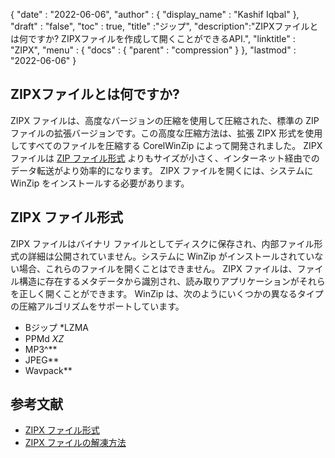 {
  "date" : "2022-06-06",
  "author" : {
    "display_name" : "Kashif Iqbal"
},
  "draft" : "false",
  "toc" : true,
  "title" :"ジップ",
  "description":"ZIPXファイルとは何ですか? ZIPXファイルを作成して開くことができるAPI.",
  "linktitle" : "ZIPX",
  "menu" : {
    "docs" : {
      "parent" : "compression"
}
},
  "lastmod" : "2022-06-06"
}

## ZIPXファイルとは何ですか?

ZIPX ファイルは、高度なバージョンの圧縮を使用して圧縮された、標準の ZIP ファイルの拡張バージョンです。この高度な圧縮方法は、拡張 ZIPX 形式を使用してすべてのファイルを圧縮する CorelWinZip によって開発されました。 ZIPX ファイルは [ZIP ファイル形式](/compression/zip/) よりもサイズが小さく、インターネット経由でのデータ転送がより効率的になります。 ZIPX ファイルを開くには、システムに WinZip をインストールする必要があります。

## ZIPX ファイル形式

ZIPX ファイルはバイナリ ファイルとしてディスクに保存され、内部ファイル形式の詳細は公開されていません。システムに WinZip がインストールされていない場合、これらのファイルを開くことはできません。 ZIPX ファイルは、ファイル構造に存在するメタデータから識別され、読み取りアプリケーションがそれらを正しく開くことができます。 WinZip は、次のようにいくつかの異なるタイプの圧縮アルゴリズムをサポートしています。

* Bジップ
*LZMA
* PPMd
*XZ*
* MP3^**
* JPEG**
* Wavpack**

## 参考文献

* [ZIPX ファイル形式](https://kb.corel.com/ja/125951)
* [ZIPX ファイルの解凍方法](https://answers.microsoft.com/en-us/windows/forum/all/i-want-to-extract-zipx-files/32827ca4-ceec-4faf-93d9-d9ecffb1fb41)

